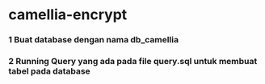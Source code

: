 # camellia-encrypt

### 1 Buat database dengan nama db_camellia

### 2 Running Query yang ada pada file query.sql untuk membuat tabel pada database
